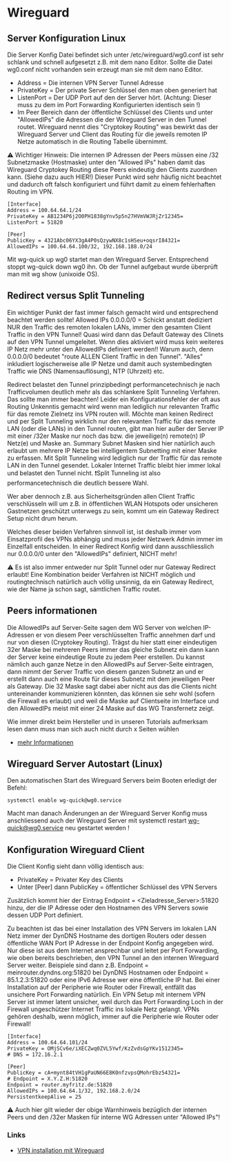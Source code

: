 # Wireguard

## Server Konfiguration Linux

Die Server Konfig Datei befindet sich unter /etc/wireguard/wg0.conf ist sehr schlank und schnell aufgesetzt z.B. mit dem nano Editor. Sollte die Datei wg0.conf nicht vorhanden sein erzeugt man sie mit dem nano Editor.

+ Address = Die internen VPN Server Tunnel Adresse
+ PrivateKey = Der private Server Schlüssel den man oben generiert hat
+   ListenPort = Der UDP Port auf den der Server hört. (Achtung: Dieser muss zu dem im Port Forwarding Konfigurierten identisch sein !)
+   Im Peer Bereich dann der öffentliche Schlüssel des Clients und unter "AllowedIPs" die Adressen die der Wireguard Server in den Tunnel routet. Wireguard nennt dies "Cryptokey Routing" was bewirkt das der Wireguard Server und Client das Routing für die jeweils remoten IP Netze automatisch in die Routing Tabelle übernimmt.

⚠️ Wichtiger Hinweis: Die internen IP Adressen der Peers müssen eine /32 Subnetzmaske (Hostmaske) unter den "Allowed IPs" haben damit das Wireguard Cryptokey Routing diese Peers eindeutig den Clients zuordnen kann. (Siehe dazu auch HIER!)
Dieser Punkt wird sehr häufig nicht beachtet und dadurch oft falsch konfiguriert und führt damit zu einem fehlerhaften Routing im VPN.
```
[Interface]
Address = 100.64.64.1/24
PrivateKey = AB1234P6j2O0PH1838gYnv5p5n27HVmVWJRjZr12345=
ListenPort = 51820

[Peer]
PublicKey = 4321Abc06YX3gA4P0sQzywNX8c1sHSeu+oqsrI84321=
AllowedIPs = 100.64.64.100/32, 192.168.188.0/24 
```

Mit wg-quick up wg0 startet man den Wireguard Server. Entsprechend stoppt wg-quick down wg0 ihn.
Ob der Tunnel aufgebaut wurde überprüft man mit wg show (unixoide OS).

## Redirect versus Split Tunneling

Ein wichtiger Punkt der fast immer falsch gemacht wird und entsprechend beachtet werden sollte!
Allowed IPs 0.0.0.0/0 = Schickt anstatt dediziert NUR den Traffic des remoten lokalen LANs, immer den gesamten Client Traffic in den VPN Tunnel! Quasi wird dann das Default Gateway des Clinets auf den VPN Tunnel umgeleitet.
Wenn dies aktiviert wird muss kein weiteres IP Netz mehr unter den AllowedIPs definiert werden!!
Warum auch, denn 0.0.0.0/0 bedeutet "route ALLEN Client Traffic in den Tunnel". "Alles" inkludiert logischerweise alle IP Netze und damit auch systembedingten Traffic wie DNS (Namensauflösung), NTP (Uhrzeit) etc.

Redirect belastet den Tunnel prinzipbedingt performancetechnisch je nach Trafficvolumen deutlich mehr als das schlankere Split Tunneling Verfahren. Das sollte man immer beachten!
Leider ein Konfigurationsfehler der oft aus Routing Unkenntis gemacht wird wenn man lediglich nur relevanten Traffic für das remote Zielnetz ins VPN routen will.
Möchte man keinen Redirect und per Split Tunneling wirklich nur den relevanten Traffic für das remote LAN (oder die LANs) in den Tunnel routen, gibt man hier außer der Server IP mit einer /32er Maske nur noch das bzw. die jeweilige(n) remote(n) IP Netz(e) und Maske an. Summary Subnet Masken sind hier natürlich auch erlaubt um mehrere IP Netze bei intelligentem Subnetting mit einer Maske zu erfassen.
Mit Split Tunneling wird lediglich nur der Traffic für das remote LAN in den Tunnel gesendet. Lokaler Internet Traffic bleibt hier immer lokal und belastet den Tunnel nicht.
❗️Split Tunneling ist also performancetechnisch die deutlich bessere Wahl.

Wer aber dennoch z.B. aus Sicherheitsgründen allen Client Traffic verschlüsseln will um z.B. in öffentlichen WLAN Hotspots oder unsicheren Gastnetzen geschützt unterwegs zu sein, kommt um ein Gateway Redirect Setup nicht drum herum.

Welches dieser beiden Verfahren sinnvoll ist, ist deshalb immer vom Einsatzprofil des VPNs abhängig und muss jeder Netzwerk Admin immer im Einzelfall entscheiden.
In einer Redirect Konfig wird dann ausschliesslich nur 0.0.0.0/0 unter den "AllowedIPs" definiert, NICHT mehr!

⚠️ Es ist also immer entweder nur Split Tunnel oder nur Gateway Redirect erlaubt!
Eine Kombination beider Verfahren ist NICHT möglich und routingtechnisch natürlich auch völlig unsinnig, da ein Gateway Redirect, wie der Name ja schon sagt, sämtlichen Traffic routet.

## Peers informationen
Die AllowedIPs auf Server-Seite sagen dem WG Server von welchen IP-Adressen er von diesem Peer verschlüsselten Traffic annehmen darf und nur von diesen (Cryptokey Routing). Trägst du hier statt einer eindeutigen 32er Maske bei mehreren Peers immer das gleiche Subnetz ein dann kann der Server keine eindeutige Route zu jedem Peer erstellen.
Du kannst nämlich auch ganze Netze in den AllowedIPs auf Server-Seite eintragen, dann nimmt der Server Traffic von diesem ganzen Subnetz an und er erstellt dann auch eine Route für dieses Subnetz mit dem jeweiligen Peer als Gateway.
Die 32 Maske sagt dabei aber nicht aus das die Clients nicht untereinander kommunizieren könnten, das können sie sehr wohl (sofern die Firewall es erlaubt) und weil die Maske auf Clientseite im Interface und den AllowedIPs meist mit einer 24 Maske auf das WG Transfernetz zeigt.

Wie immer direkt beim Hersteller und in unseren Tutorials aufmerksam lesen dann muss man sich auch nicht durch x Seiten wühlen

+ [mehr Informationen](https://www.wireguard.com/#:~:text=At%20the%20heart%20of%20WireGuard,peer%20has%20a%20public%20key)

## Wireguard Server Autostart (Linux)
Den automatischen Start des Wireguard Servers beim Booten erledigt der Befehl:
```
systemctl enable wg-quick@wg0.service
```
Macht man danach Änderungen an der Wireguard Server Konfig muss anschliessend auch der Wireguard Server mit systemctl restart wg-quick@wg0.service neu gestartet werden !

## Konfiguration Wireguard Client

Die Client Konfig sieht dann völlig identisch aus:

+ PrivateKey = Privater Key des Clients
+ Unter [Peer] dann PublicKey = öffentlicher Schlüssel des VPN Servers


Zusätzlich kommt hier der Eintrag Endpoint = <Zieladresse_Server>:51820 hinzu, der die IP Adresse oder den Hostnamen des VPN Servers sowie dessen UDP Port definiert.

Zu beachten ist das bei einer Installation des VPN Servers im lokalen LAN Netz immer der DynDNS Hostname des dortigen Routers oder dessen öffentliche WAN Port IP Adresse in der Endpoint Konfig angegeben wird. Nur diese ist aus dem Internet ansprechbar und leitet per Port Forwarding, wie oben bereits beschrieben, den VPN Tunnel an den internen Wireguard Server weiter.
Beispiele sind dann z.B. Endpoint = meinrouter.dyndns.org:51820 bei DynDNS Hostnamen oder Endpoint = 85.1.2.3:51820 oder eine IPv6 Adresse wer eine öffentliche IP hat.
Bei einer Installation auf der Peripherie wie Router oder Firewall, entfällt das unsichere Port Forwarding natürlich.
Ein VPN Setup mit internem VPN Server ist immer latent unsicher, weil durch das Port Forwarding Loch in der Firewall ungeschützer Internet Traffic ins lokale Netz gelangt. VPNs gehören deshalb, wenn möglich, immer auf die Peripherie wie Router oder Firewall!
```
[Interface]
Address = 100.64.64.101/24
PrivateKey = OMjSCv6e/iXECZwq0ZVL5Ywf/KzZvdsGpYKv1512345=
# DNS = 172.16.2.1

[Peer]
PublicKey = cA+mynt84tVH1gPaUN66E8K0nfzvpsQMohrEbz54321=
# Endpoint = X.Y.Z.H:51820 
Endpoint = router.myfritz.de:51820 
AllowedIPs = 100.64.64.1/32, 192.168.2.0/24
PersistentkeepAlive = 25 
```
⚠️ Auch hier gilt wieder der obige Warnhinweis bezüglich der internen Peers und den /32er Masken für interne WG Adressen unter "Allowed IPs"!

### Links
+ [VPN installation mit Wireguard](https://administrator.de/tutorial/merkzettel-vpn-installation-mit-wireguard-660620.html)
